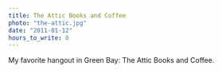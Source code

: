 ```yaml
---
title: The Attic Books and Coffee
photo: "the-attic.jpg"
date: "2011-01-12"
hours_to_write: 0
---
```


My favorite hangout in Green Bay: The Attic Books and Coffee.
